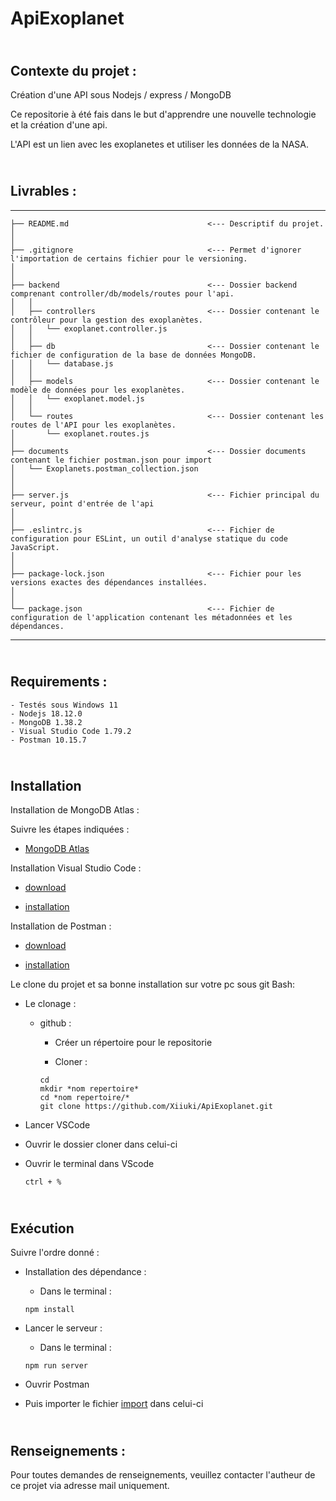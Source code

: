 # ApiExoplanet

## <br>  Contexte du projet : </br>

Création d'une API sous Nodejs / express / MongoDB

Ce repositorie à été fais dans le but d'apprendre une nouvelle technologie et la création d'une api.

L'API est un lien avec les exoplanetes et utiliser les données de la NASA.

## <br> Livrables : </br> 
--------

    ├── README.md                               <--- Descriptif du projet.
    │
    │
    ├── .gitignore                              <--- Permet d'ignorer l'importation de certains fichier pour le versioning.
    │
    │
    ├── backend                                 <--- Dossier backend comprenant controller/db/models/routes pour l'api.
    │   │
    │   ├── controllers                         <--- Dossier contenant le contrôleur pour la gestion des exoplanètes.
    │   │   └── exoplanet.controller.js
    │   │
    │   ├── db                                  <--- Dossier contenant le fichier de configuration de la base de données MongoDB.
    │   │   └── database.js
    │   │
    │   ├── models                              <--- Dossier contenant le modèle de données pour les exoplanètes.
    │   │   └── exoplanet.model.js
    │   │
    │   └── routes                              <--- Dossier contenant les routes de l'API pour les exoplanètes.
    │       └── exoplanet.routes.js
    │
    ├── documents                               <--- Dossier documents contenant le fichier postman.json pour import
    │   └── Exoplanets.postman_collection.json
    │
    │   
    ├── server.js                               <--- Fichier principal du serveur, point d'entrée de l'api
    │
    │
    ├── .eslintrc.js                            <--- Fichier de configuration pour ESLint, un outil d'analyse statique du code JavaScript.
    │
    │
    ├── package-lock.json                       <--- Fichier pour les versions exactes des dépendances installées.
    │
    │
    └── package.json                            <--- Fichier de configuration de l'application contenant les métadonnées et les dépendances.     

--------

## <br> Requirements : </br>

```
- Testés sous Windows 11
- Nodejs 18.12.0
- MongoDB 1.38.2
- Visual Studio Code 1.79.2
- Postman 10.15.7
```


## <br> Installation </br>

Installation de MongoDB Atlas :

Suivre les étapes indiquées :

- [MongoDB Atlas](https://www.mongodb.com/try)

Installation Visual Studio Code :

- [download](https://code.visualstudio.com/download)

- [installation](https://code.visualstudio.com/docs/introvideos/basics)

Installation de Postman :

- [download](https://www.postman.com/downloads/)

- [installation](https://learning.postman.com/docs/getting-started/installation-and-updates/#installing-postman-on-windows)


Le clone du projet et sa bonne installation sur votre pc sous git Bash:

- Le clonage :
 
  - github :
    
    - Créer un répertoire pour le repositorie

    - Cloner :

    ```
    cd 
    mkdir *nom repertoire*
    cd *nom repertoire/*
    git clone https://github.com/Xiiuki/ApiExoplanet.git                                                               
    ```

 - Lancer VSCode 
 
 - Ouvrir le dossier cloner dans celui-ci

 - Ouvrir le terminal dans VScode 

   ```
   ctrl + %
   ```
    
## <br> Exécution </br>

Suivre l'ordre donné :

- Installation des dépendance : 
  
  - Dans le terminal :

  ```
  npm install
  ```

- Lancer le serveur :
  
  - Dans le terminal :

  ```
  npm run server
  ```

- Ouvrir Postman
  
- Puis importer le fichier [import](documents/Exoplanets.postman_collection.json) dans celui-ci

## <br> Renseignements : </br>

Pour toutes demandes de renseignements, veuillez contacter l'autheur de ce projet via adresse mail uniquement.